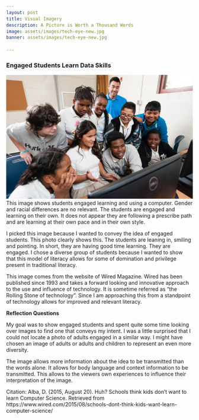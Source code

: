 ```yaml
---
layout: post
title: Visual Imagery
description: A Picture is Worth a Thousand Words
image: assets/images/tech-eye-new.jpg
banner: assets/images/tech-eye-new.jpg

---
```

<h3><span><b>
Engaged Students Learn Data Skills
</b></span></h3>

<p><span class="image left"><img src="/assets/images/students-learning.jpg" alt="" /></span>
This image shows students engaged learning and using a computer. Gender and racial differences are no relevant. The students are engaged and learning on their own.  It does not appear they are following a prescribe path and are learning at their own pace and in their own style.
</p>

<p><span>
I picked this image because I wanted to convey the idea of engaged students. This photo clearly shows this. The students are leaning in, smiling and pointing. In short, they are having good time learning. They are engaged. I chose a diverse group of students because I wanted to show that this model of literacy allows for some of domination and privilege present in traditional literacy.
</span></p>

<p><span>
This image comes from the website of Wired Magazine. Wired has been published since 1993 and takes a forward looking and innovative approach to the use and influence of technology. It is sometime referred as “the Rolling Stone of technology”. Since I am approaching this from a standpoint of technology allows for improved and relevant literacy.
</span></p>

<p><span><b>
Reflection Questions
</b></span></p>

<p><span>
My goal was to show engaged students and spent quite some time looking over images to find one that conveys my intent. I was a little surprised that I could not locate a photo of adults engaged in a similar way. I might have chosen an image of adults or adults and children to represent an even more diversity. 
</span></p>

<p><span>
The image allows more information about the idea to be transmitted than the words alone. It allows for body language and context information to be transmitted. This allows to the viewers own experiences to influence their interpretation of the image.
</span></p>

<p><span>
Citation:
Alba, D. (2015, August 20). Huh? Schools think kids don’t want to learn Computer Science. Retrieved from https://www.wired.com/2015/08/schools-dont-think-kids-want-learn-computer-science/
</p></span>